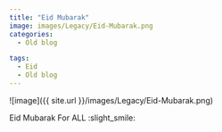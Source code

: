 ```yaml
---
title: "Eid Mubarak"
image: images/Legacy/Eid-Mubarak.png
categories:
  - Old blog

tags:
  - Eid
  - Old blog
---
```


![image]({{ site.url }}/images/Legacy/Eid-Mubarak.png)

Eid Mubarak For ALL :slight_smile: